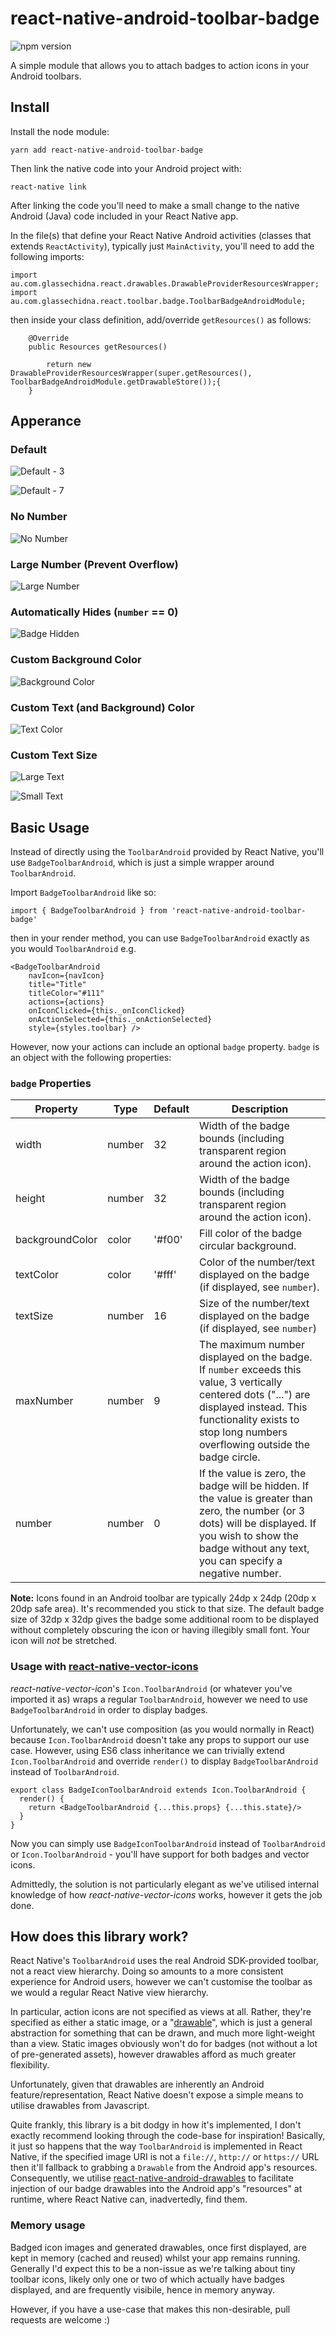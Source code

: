 # react-native-android-toolbar-badge

![npm version](https://img.shields.io/npm/v/react-native-android-toolbar-badge.svg)

A simple module that allows you to attach badges to action icons in your Android toolbars.

## Install

Install the node module:

    yarn add react-native-android-toolbar-badge

Then link the native code into your Android project with:

    react-native link

After linking the code you'll need to make a small change to the native Android (Java) code included in your React Native app.

In the file(s) that define your React Native Android activities (classes that extends `ReactActivity`), typically just `MainActivity`, you'll need to add the following imports:

```
import au.com.glassechidna.react.drawables.DrawableProviderResourcesWrapper;
import au.com.glassechidna.react.toolbar.badge.ToolbarBadgeAndroidModule;
```

then inside your class definition, add/override `getResources()` as follows:

```
    @Override
    public Resources getResources()
    
        return new DrawableProviderResourcesWrapper(super.getResources(), ToolbarBadgeAndroidModule.getDrawableStore());{
    }
```

## Apperance

### Default

![Default - 3](https://benjamin-dobell.github.io/react-native-android-toolbar-badge/screenshots/default.png)

![Default - 7](https://benjamin-dobell.github.io/react-native-android-toolbar-badge/screenshots/default_7.png)

### No Number

![No Number](https://benjamin-dobell.github.io/react-native-android-toolbar-badge/screenshots/no_number.png)

### Large Number (Prevent Overflow)

![Large Number](https://benjamin-dobell.github.io/react-native-android-toolbar-badge/screenshots/large_number.png)

### Automatically Hides (`number` == 0)

![Badge Hidden](https://benjamin-dobell.github.io/react-native-android-toolbar-badge/screenshots/blank.png)

### Custom Background Color

![Background Color](https://benjamin-dobell.github.io/react-native-android-toolbar-badge/screenshots/background_color.png)

### Custom Text (and Background) Color

![Text Color](https://benjamin-dobell.github.io/react-native-android-toolbar-badge/screenshots/background_and_text_color.png)

### Custom Text Size

![Large Text](https://benjamin-dobell.github.io/react-native-android-toolbar-badge/screenshots/large_text.png)

![Small Text](https://benjamin-dobell.github.io/react-native-android-toolbar-badge/screenshots/small_text.png)

## Basic Usage

Instead of directly using the `ToolbarAndroid` provided by React Native, you'll use `BadgeToolbarAndroid`, which is just a simple wrapper around `ToolbarAndroid`.

Import `BadgeToolbarAndroid` like so:

```
import { BadgeToolbarAndroid } from 'react-native-android-toolbar-badge'
```

then in your render method, you can use `BadgeToolbarAndroid` exactly as you would `ToolbarAndroid` e.g.

```
<BadgeToolbarAndroid
	navIcon={navIcon}
	title="Title"
	titleColor="#111"
	actions={actions}
	onIconClicked={this._onIconClicked}
	onActionSelected={this._onActionSelected}
	style={styles.toolbar} />
```

However, now your actions can include an optional `badge` property. `badge` is an object with the following properties:

### `badge` Properties

| Property        | Type   | Default | Description                                                                                                                                                                                                                |
| --------------- | ------ | ------- | -------------------------------------------------------------------------------------------------------------------------------------------------------------------------------------------------------------------------- |
| width           | number | 32      | Width of the badge bounds (including transparent region around the action icon).                                                                                                                                           |
| height          | number | 32      | Width of the badge bounds (including transparent region around the action icon).                                                                                                                                           |
| backgroundColor | color  | '#f00'  | Fill color of the badge circular background.                                                                                                                                                                               |
| textColor       | color  | '#fff'  | Color of the number/text displayed on the badge (if displayed, see `number`).                                                                                                                                              |
| textSize        | number | 16      | Size of the number/text displayed on the badge  (if displayed, see `number`)                                                                                                                                               |
| maxNumber       | number | 9       | The maximum number displayed on the badge. If `number` exceeds this value, 3 vertically centered dots ("...") are displayed instead. This functionality exists to stop long numbers overflowing outside the badge circle.  |
| number          | number | 0       | If the value is zero, the badge will be hidden. If the value is greater than zero, the number (or 3 dots) will be displayed. If you wish to show the badge without any text, you can specify a negative number.            |

**Note:** Icons found in an Android toolbar are typically 24dp x 24dp (20dp x 20dp safe area). It's recommended you stick to that size. The default badge size of 32dp x 32dp gives the badge some additional room to be displayed without completely obscuring the icon or having illegibly small font. Your icon will _not_ be stretched.

### Usage with  [react-native-vector-icons](https://github.com/oblador/react-native-vector-icons)

_react-native-vector-icon_'s `Icon.ToolbarAndroid` (or whatever you've imported it as) wraps a regular `ToolbarAndroid`, however we need to use `BadgeToolbarAndroid` in order to display badges.

Unfortunately, we can't use composition (as you would normally in React) because `Icon.ToolbarAndroid` doesn't take any props to support our use case. However, using ES6 class inheritance we can trivially extend `Icon.ToolbarAndroid` and override `render()` to display `BadgeToolbarAndroid` instead of `ToolbarAndroid`.

```
export class BadgeIconToolbarAndroid extends Icon.ToolbarAndroid {
  render() {
    return <BadgeToolbarAndroid {...this.props} {...this.state}/>
  }
}

```

Now you can simply use `BadgeIconToolbarAndroid` instead of `ToolbarAndroid` or `Icon.ToolbarAndroid` - you'll have support for both badges and vector icons.

Admittedly, the solution is not particularly elegant as we've utilised internal knowledge of how _react-native-vector-icons_ works, however it gets the job done.

## How does this library work?

React Native's `ToolbarAndroid` uses the real Android SDK-provided toolbar, not a react view hierarchy. Doing so amounts to a more consistent experience for Android users, however we can't customise the toolbar as we would a regular React Native view hierarchy.

In particular, action icons are not specified as views at all. Rather, they're specified as either a static image, or a "[drawable](https://developer.android.com/reference/android/graphics/drawable/Drawable.html)", which is just a general abstraction for something that can be drawn, and much more light-weight than a view. Static images obviously won't do for badges (not without a lot of pre-generated assets), however drawables afford as much greater flexibility.

Unfortunately, given that drawables are inherently an Android feature/representation, React Native doesn't expose a simple means to utilise drawables from Javascript.

Quite frankly, this library is a bit dodgy in how it's implemented, I don't exactly recommend looking through the code-base for inspiration! Basically, it just so happens that the way `ToolbarAndroid` is implemented in React Native, if the specified image URI is not a `file://`, `http://` or `https://` URL then it'll fallback to grabbing a `Drawable` from the Android app's resources. Consequently, we utilise [react-native-android-drawables](https://github.com/Benjamin-Dobell/react-native-android-drawables) to facilitate injection of our badge drawables into the Android app's "resources" at runtime, where React Native can, inadvertedly, find them.

### Memory usage

Badged icon images and generated drawables, once first displayed, are kept in memory (cached and reused) whilst your app remains running. Generally I'd expect this to be a non-issue as we're talking about tiny toolbar icons, likely only one or two of which actually have badges displayed, and are frequently visibile, hence in memory anyway.

However, if you have a use-case that makes this non-desirable, pull requests are welcome :)
